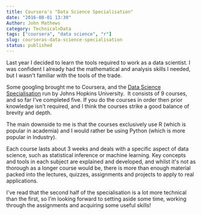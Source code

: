 ```yaml
---
title: Coursera's "Data Science Specialisation"
date: "2016-08-01 13:30"
Author: John Mathews
category: Technical>Data
tags: ["coursera", "data science", "r"]
slug: courseras-data-science-specialisation
status: published
---
```


Last year I decided to learn the tools required to work as a data
scientist. I was confident I already had the mathematical and analysis
skills I needed, but I wasn't familiar with the tools of the trade.

Some googling brought me to Coursera, and the [Data Science
Specialisation](https://www.coursera.org/specializations/jhu-data-science)
run by Johns Hopkins University.  It consists of 9 courses, and so far
I've completed five. If you do the courses in order then prior knowledge
isn't required, and I think the courses strike a good balance of brevity
and depth.

The main downside to me is that the courses exclusively use R (which is
popular in academia) and I would rather be using Python (which is more
popular in Industry).

Each course lasts about 3 weeks and deals with a specific aspect of data
science, such as statistical inference or machine learning. Key concepts
and tools in each subject are explained and developed, and whilst it's
not as thorough as a longer course would be, there is more than enough
material packed into the lectures, quizzes, assignments and projects to
apply to real applications.

I've read that the second half of the specialisation is a lot more
technical than the first, so I'm looking forward to setting aside some
time, working through the assignments and acquiring some useful skills!
